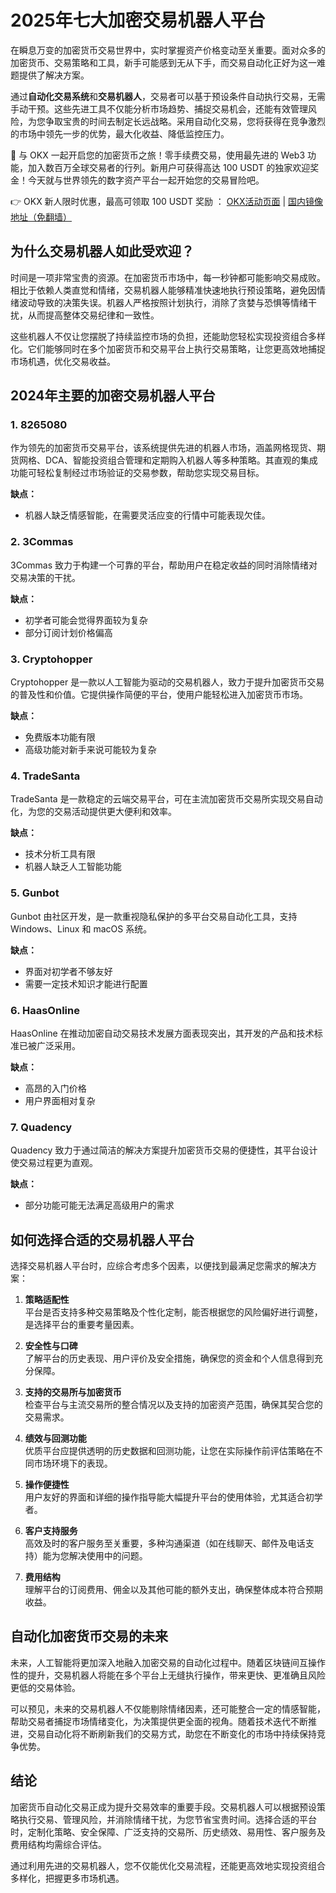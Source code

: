 # 2025年七大加密交易机器人平台

在瞬息万变的加密货币交易世界中，实时掌握资产价格变动至关重要。面对众多的加密货币、交易策略和工具，新手可能感到无从下手，而交易自动化正好为这一难题提供了解决方案。

通过**自动化交易系统**和**交易机器人**，交易者可以基于预设条件自动执行交易，无需手动干预。这些先进工具不仅能分析市场趋势、捕捉交易机会，还能有效管理风险，为您争取宝贵的时间去制定长远战略。采用自动化交易，您将获得在竞争激烈的市场中领先一步的优势，最大化收益、降低监控压力。

🚀 与 OKX 一起开启您的加密货币之旅！零手续费交易，使用最先进的 Web3 功能，加入数百万全球交易者的行列。新用户可获得高达 100 USDT 的独家欢迎奖金！今天就与世界领先的数字资产平台一起开始您的交易冒险吧。

👉 OKX 新人限时优惠，最高可领取 100 USDT 奖励 ： [OKX活动页面](https://bit.ly/OKXe) | [国内镜像地址（免翻墙）](https://bit.ly/okX)

## 为什么交易机器人如此受欢迎？

时间是一项非常宝贵的资源。在加密货币市场中，每一秒钟都可能影响交易成败。相比于依赖人类直觉和情绪，交易机器人能够精准快速地执行预设策略，避免因情绪波动导致的决策失误。机器人严格按照计划执行，消除了贪婪与恐惧等情绪干扰，从而提高整体交易纪律和一致性。

这些机器人不仅让您摆脱了持续监控市场的负担，还能助您轻松实现投资组合多样化。它们能够同时在多个加密货币和交易平台上执行交易策略，让您更高效地捕捉市场机遇，优化交易收益。

## 2024年主要的加密交易机器人平台

### 1. 8265080

作为领先的加密货币交易平台，该系统提供先进的机器人市场，涵盖网格现货、期货网格、DCA、智能投资组合管理和定期购入机器人等多种策略。其直观的集成功能可轻松复制经过市场验证的交易参数，帮助您实现交易目标。

**缺点：**
- 机器人缺乏情感智能，在需要灵活应变的行情中可能表现欠佳。

### 2. 3Commas

3Commas 致力于构建一个可靠的平台，帮助用户在稳定收益的同时消除情绪对交易决策的干扰。

**缺点：**
- 初学者可能会觉得界面较为复杂  
- 部分订阅计划价格偏高

### 3. Cryptohopper

Cryptohopper 是一款以人工智能为驱动的交易机器人，致力于提升加密货币交易的普及性和价值。它提供操作简便的平台，使用户能轻松进入加密货币市场。

**缺点：**
- 免费版本功能有限  
- 高级功能对新手来说可能较为复杂

### 4. TradeSanta

TradeSanta 是一款稳定的云端交易平台，可在主流加密货币交易所实现交易自动化，为您的交易活动提供更大便利和效率。

**缺点：**
- 技术分析工具有限  
- 机器人缺乏人工智能功能

### 5. Gunbot

Gunbot 由社区开发，是一款重视隐私保护的多平台交易自动化工具，支持 Windows、Linux 和 macOS 系统。

**缺点：**
- 界面对初学者不够友好  
- 需要一定技术知识才能进行配置

### 6. HaasOnline

HaasOnline 在推动加密自动交易技术发展方面表现突出，其开发的产品和技术标准已被广泛采用。

**缺点：**
- 高昂的入门价格  
- 用户界面相对复杂

### 7. Quadency

Quadency 致力于通过简洁的解决方案提升加密货币交易的便捷性，其平台设计使交易过程更为直观。

**缺点：**
- 部分功能可能无法满足高级用户的需求

## 如何选择合适的交易机器人平台

选择交易机器人平台时，应综合考虑多个因素，以便找到最满足您需求的解决方案：

1. **策略适配性**  
   平台是否支持多种交易策略及个性化定制，能否根据您的风险偏好进行调整，是选择平台的重要考量因素。

2. **安全性与口碑**  
   了解平台的历史表现、用户评价及安全措施，确保您的资金和个人信息得到充分保障。

3. **支持的交易所与加密货币**  
   检查平台与主流交易所的整合情况以及支持的加密资产范围，确保其契合您的交易需求。

4. **绩效与回测功能**  
   优质平台应提供透明的历史数据和回测功能，让您在实际操作前评估策略在不同市场环境下的表现。

5. **操作便捷性**  
   用户友好的界面和详细的操作指导能大幅提升平台的使用体验，尤其适合初学者。

6. **客户支持服务**  
   高效及时的客户服务至关重要，多种沟通渠道（如在线聊天、邮件及电话支持）能为您解决使用中的问题。

7. **费用结构**  
   理解平台的订阅费用、佣金以及其他可能的额外支出，确保整体成本符合预期收益。

## 自动化加密货币交易的未来

未来，人工智能将更加深入地融入加密交易的自动化过程中。随着区块链间互操作性的提升，交易机器人将能在多个平台上无缝执行操作，带来更快、更准确且风险更低的交易体验。

可以预见，未来的交易机器人不仅能剔除情绪因素，还可能整合一定的情感智能，帮助交易者捕捉市场情绪变化，为决策提供更全面的视角。随着技术迭代不断推进，交易自动化将不断刷新我们的交易方式，助您在不断变化的市场中持续保持竞争优势。

## 结论

加密货币自动化交易正成为提升交易效率的重要手段。交易机器人可以根据预设策略执行交易、管理风险，并消除情绪干扰，为您节省宝贵时间。选择合适的平台时，定制化策略、安全保障、广泛支持的交易所、历史绩效、易用性、客户服务及费用结构均需综合评估。

通过利用先进的交易机器人，您不仅能优化交易流程，还能更高效地实现投资组合多样化，把握更多市场机遇。
